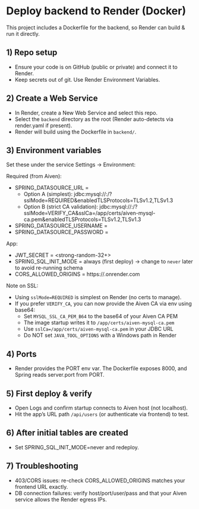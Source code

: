 # Deploy backend to Render (Docker)

This project includes a Dockerfile for the backend, so Render can build & run it directly.

## 1) Repo setup
- Ensure your code is on GitHub (public or private) and connect it to Render.
- Keep secrets out of git. Use Render Environment Variables.

## 2) Create a Web Service
- In Render, create a New Web Service and select this repo.
- Select the `backend` directory as the root (Render auto-detects via render.yaml if present).
- Render will build using the Dockerfile in `backend/`.

## 3) Environment variables
Set these under the service Settings → Environment:

Required (from Aiven):
- SPRING_DATASOURCE_URL =
	- Option A (simplest): jdbc:mysql://<HOST>:<PORT>/<DB>?sslMode=REQUIRED&enabledTLSProtocols=TLSv1.2,TLSv1.3
	- Option B (strict CA validation): jdbc:mysql://<HOST>:<PORT>/<DB>?sslMode=VERIFY_CA&sslCa=/app/certs/aiven-mysql-ca.pem&enabledTLSProtocols=TLSv1.2,TLSv1.3
- SPRING_DATASOURCE_USERNAME = <USER>
- SPRING_DATASOURCE_PASSWORD = <PASSWORD>

App:
- JWT_SECRET = <strong-random-32+>
- SPRING_SQL_INIT_MODE = always (first deploy) → change to `never` later to avoid re-running schema
- CORS_ALLOWED_ORIGINS = https://<your-frontend>.onrender.com

Note on SSL:
- Using `sslMode=REQUIRED` is simplest on Render (no certs to manage).
- If you prefer `VERIFY_CA`, you can now provide the Aiven CA via env using base64:
	- Set `MYSQL_SSL_CA_PEM_B64` to the base64 of your Aiven CA PEM
	- The image startup writes it to `/app/certs/aiven-mysql-ca.pem`
	- Use `sslCa=/app/certs/aiven-mysql-ca.pem` in your JDBC URL
	- Do NOT set `JAVA_TOOL_OPTIONS` with a Windows path in Render

## 4) Ports
- Render provides the PORT env var. The Dockerfile exposes 8000, and Spring reads server.port from PORT.

## 5) First deploy & verify
- Open Logs and confirm startup connects to Aiven host (not localhost).
- Hit the app’s URL path `/api/users` (or authenticate via frontend) to test.

## 6) After initial tables are created
- Set SPRING_SQL_INIT_MODE=never and redeploy.

## 7) Troubleshooting
- 403/CORS issues: re-check CORS_ALLOWED_ORIGINS matches your frontend URL exactly.
- DB connection failures: verify host/port/user/pass and that your Aiven service allows the Render egress IPs.
